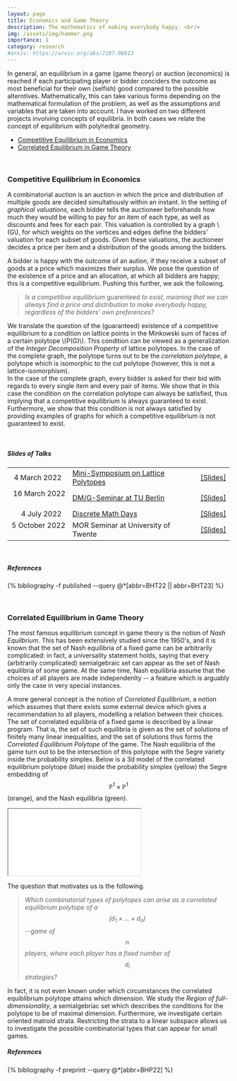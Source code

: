 ```yaml
---
layout: page
title: Economics and Game Theory
description: The mathematics of making everybody happy. <br/>
img: /assets/img/hammer.png
importance: 1
category: research
#arxiv: https://arxiv.org/abs/2107.08813
---
```


In general, an equilibrium in a game (game theory) or auction (economics) is reached if each participating player or bidder conciders the outcome as most beneficial for their own (selfish) good compared to the possible alterntives. Mathematically, this can take various forms depending on the mathematical formulation of the problem, as well as the assumptions and variables that are taken into account. I have worked on two different projects involving concepts of equilibria. In both cases we relate the concept of equilibrium with polyhedral geometry.

* [Competitive Equilibrium in Economics](#competitive-equilibrium-in-economics)
* [Correlated Equilibrium in Game Theory](#correlated-equilibrium-in-game-theory)

&nbsp;

### Competitive Equilibrium in Economics ###

A combinatorial auction is an auction in which the price and distribution of multiple goods are decided simultatiously within an instant. In the setting of *graphical valuations*, each bidder tells the auctioneer beforehands how much they would be willing to pay for an item of each type, as well as discounts and fees for each pair. This valuation is controlled by a graph \\(G\\), for which weights on the vertices and edges define the bidders' valuation for each subset of goods. Given these valuations, the auctioneer decides a price per item and a distribution of the goods among the bidders.

 A bidder is happy with the outcome of an aution, if they receive a subset of goods at a price which maximizes their surplus. We pose the question of the existence of a price and an allocation, at which all bidders are happy; this is a competitive equilibrium. Pushing this further, we ask the following.

 > *Is a competitive equilibrium* guarenteed *to exist, meaning that we can always find a price and distribution to make everybody happy, regardless of the bidders' own preferences?*

We translate the question of the (guaranteed) existence of a competitive equilibrium to a condition on lattice points in the Minkowski sum of faces of a certain polytope \\(P(G)\\). This condition can be viewed as a generalization of the *Integer Decomposition Property* of lattice polytopes. In the case of the complete graph, the polytope turns out to be the *correlation polytope*, a polytope which is isomorphic to the cut polytope (however, this is not a lattice-isomorphism).  
In the case of the complete graph, every bidder is asked for their bid with regards to every single item and every pair of items. We show that in this case the condition on the correlation polytope can always be satisfied, thus implying that a competitive equilibrium is always guaranteed to exist.  
Furthermore, we show that this condition is not always satisfied by providing examples of graphs for which a competitive equilibrium is not guaranteed to exist.

&nbsp;  

##### Slides of Talks #####

|  | | |
|  --:  | :-- | :-- |
|  4 March 2022  &nbsp; | [Mini-Symposium on Lattice Polytopes](https://sites.google.com/view/mini-symposium-lattice-poly-22/home)  | [[Slides]](../../assets/pdf/slides/competitive-equilibrium/22-03-mini-symposium.pdf) | 
| 16 March 2022 &nbsp; | [DM/G-Seminar at TU Berlin](https://www.math.tu-berlin.de/fachgebiete_ag_diskalg/fg_diskrete_mathematik_geometrie/v_menue/veranstaltungen/v_menue/veranstaltungen/)    | [[Slides]](../../assets/pdf/slides/competitive-equilibrium/22-03-dmg-seminar.pdf)    | 
|  4 July 2022  &nbsp; | [Discrete Math Days](https://dmd2022.unican.es) | [[Slides]](../../assets/pdf/slides/competitive-equilibrium/22-07-dmd.pdf) | 
|  5 October 2022 &nbsp;  | MOR Seminar at University of Twente &nbsp;&nbsp;| [[Slides]](../../assets/pdf/slides/competitive-equilibrium/22-10-twente.pdf) | 


&nbsp;  


##### References #####
<div class="publications">
  {% bibliography -f published --query @*[abbr=BHT22 || abbr=BHT23] %}
</div>

&nbsp;

### Correlated Equilibrium in Game Theory ###



 The most famous equilibrium concept in game theory is the notion of *Nash Equilbrium*. This has been extensively studied since the 1950's, and it is known that the set of Nash equilibria of a fixed game can be arbitrarily complicated: in fact, a universality statement holds, saying that every (arbitrarily complicated) semialgebraic set can appear as the set of Nash equilibria of some game. At the same time, Nash equilibria assume that the choices of all players are made independenlty -- a feature which is arguably only the case in very special instances.

 A more general concept is the notion of *Correlated Equilibrium*, a notion which assumes that there exists some external device which gives a recommendation to all players, modelling a relation between their choices. The set of correlated equilibria of a fixed game is described by a linear program. That is, the set of such equilibria is given as the set of solutions of finitely many linear inequalities, and the set of solutions thus forms the *Correlated Equilibrium Polytope* of the game. The Nash equilibria of the game turn out to be the intersection of this polytope with the Segre variety inside the probability simplex. Below is a 3d model of the correlated equilibrium polytope (blue) inside the probability simplex (yellow) the Segre embedding of $$\mathbb{P}^1 \times \mathbb{P}^1$$ (orange), and the Nash equilibria (green). 

 <div class="row">
    <div class="col-sm-2"></div>
    <div class="col-sm-8">
        <div class="embed-responsive embed-responsive-1by1">
            <iframe class="embed-responsive-item" src="../../assets/html/correlated-equilibrium-polytope.html"></iframe>
        </div>
    </div>
    <div class="col-sm-2"></div>
 </div>

 
 The question that motivates us is the following.

 > *Which combinatorial types of polytopes can arise as a correlated equilibrium polytope of a $$(d_1 \times \dots \times d_n)$$--game of $$n$$ players, where each player has a fixed number of $$d_i$$ strategies?*

In fact, it is not even known under which circumstances the correlated equiblibrium polytope attains which dimension.
We study the *Region of full-dimensionality*, a semialgebriac set which describes the conditions for the polytope to be of maximal dimension. 
Furthermore, we investigate certain oriented matroid strata. Restricting the strata to a linear subspace allows us to investigate the possible combinatorial types that can appear for small games.

##### References #####
<div class="publications">
  {% bibliography -f preprint --query @*[abbr=BHP22] %}
</div>

<!--
<div class="row justify-content-sm-center">
    <div class="col-sm-3 mt-3 mt-md-0">
        <img class="img-fluid rounded z-depth-1" src="" alt="" title=""/>
    </div>
    <div class="col-sm-5 mt-3 mt-md-0">
        <img class="img-fluid rounded z-depth-1" src="/assets/img/hammer.png" alt="" title="Making autions a happier place since 2007"/>
    </div>
    <div class="col-sm-3 mt-3 mt-md-0">
        <img class="img-fluid rounded z-depth-1" src="" alt="" title=""/>
    </div>
</div>

<div class="caption">
	Special thanks for this gavel to my favorite comic artist <a href="https://www.youtube.com/c/lolnein">LOLNEIN</a> 
</div>
-->